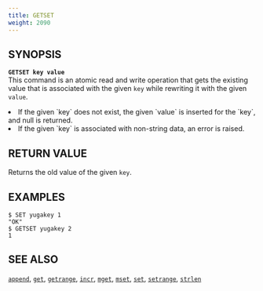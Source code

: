 ```yaml
---
title: GETSET
weight: 2090
---
```


## SYNOPSIS
<b>`GETSET key value`</b><br>
This command is an atomic read and write operation that gets the existing value that is associated with the given `key` while rewriting it with the given `value`.

<li>If the given `key` does not exist, the given `value` is inserted for the `key`, and null is returned.</li>
<li>If the given `key` is associated with non-string data, an error is raised.</li>

## RETURN VALUE
Returns the old value of the given `key`.

## EXAMPLES
```
$ SET yugakey 1
"OK"
$ GETSET yugakey 2
1
```

## SEE ALSO
[`append`](../append/), [`get`](../get/), [`getrange`](../getrange/), [`incr`](../incr/), [`mget`](../mget/), [`mset`](../mset/), [`set`](../set/), [`setrange`](../setrange/), [`strlen`](../strlen/)
